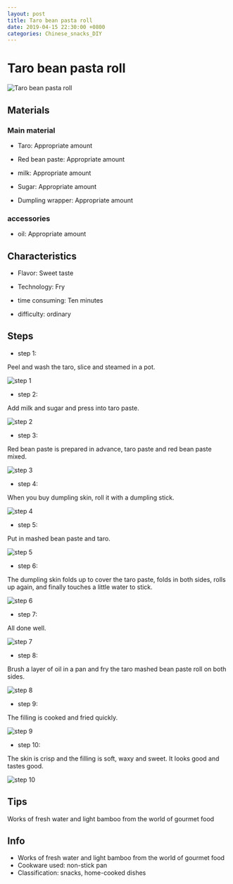 ```yaml
---
layout: post
title: Taro bean pasta roll
date: 2019-04-15 22:30:00 +0800
categories: Chinese_snacks_DIY
---
```


# Taro bean pasta roll

![Taro bean pasta roll](/img/450019/450019.jpg)

## Materials

### Main material

- Taro: Appropriate amount

- Red bean paste: Appropriate amount

- milk: Appropriate amount

- Sugar: Appropriate amount

- Dumpling wrapper: Appropriate amount

### accessories

- oil: Appropriate amount

## Characteristics

- Flavor: Sweet taste

- Technology: Fry

- time consuming: Ten minutes

- difficulty: ordinary

## Steps

- step 1:

Peel and wash the taro, slice and steamed in a pot.

![step 1](/img/450019/1.jpg)

- step 2:

Add milk and sugar and press into taro paste.

![step 2](/img/450019/2.jpg)

- step 3:

Red bean paste is prepared in advance, taro paste and red bean paste mixed.

![step 3](/img/450019/3.jpg)

- step 4:

When you buy dumpling skin, roll it with a dumpling stick.

![step 4](/img/450019/4.jpg)

- step 5:

Put in mashed bean paste and taro.

![step 5](/img/450019/5.jpg)

- step 6:

The dumpling skin folds up to cover the taro paste, folds in both sides, rolls up again, and finally touches a little water to stick.

![step 6](/img/450019/6.jpg)

- step 7:

All done well.

![step 7](/img/450019/7.jpg)

- step 8:

Brush a layer of oil in a pan and fry the taro mashed bean paste roll on both sides.

![step 8](/img/450019/8.jpg)

- step 9:

The filling is cooked and fried quickly.

![step 9](/img/450019/9.jpg)

- step 10:

The skin is crisp and the filling is soft, waxy and sweet. It looks good and tastes good.

![step 10](/img/450019/10.jpg)

## Tips

Works of fresh water and light bamboo from the world of gourmet food

## Info

- Works of fresh water and light bamboo from the world of gourmet food
- Cookware used: non-stick pan
- Classification: snacks, home-cooked dishes